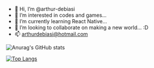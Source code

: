 - 👋 Hi, I’m @arthur-debiasi
- 👀 I’m interested in codes and games...
- 🌱 I’m currently learning React Native...
- 💞️ I’m looking to collaborate on making a new world... :D 
- 📫 arthurdebiasi@hotmail.com

<!---
arthur-debiasi/arthur-debiasi is a ✨ special ✨ repository because its `README.md` (this file) appears on your GitHub profile.
You can click the Preview link to take a look at your changes.
--->

![Anurag's GitHub stats](https://github-readme-stats.vercel.app/api?username=arthur-debiasi&show_icons=true&theme=synthwave)


[![Top Langs](https://github-readme-stats.vercel.app/api/top-langs/?username=arthur-debiasi&layout=compact)](https://github.com/anuraghazra/github-readme-stats)

